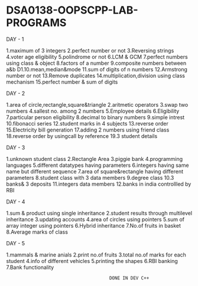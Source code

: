 # DSA0138-OOPSCPP-LAB-PROGRAMS
DAY - 1

1.maximum of 3 integers
2.perfect number or not
3.Reversing strings
4.voter age eligibility
5.polindrome or not
6.LCM & GCM
7.perfect numbers using class & object
8.factors of a number
9.composite numbers between a&b
D1.10.mean,median&mode
11.sum of digits of n numbers
12.Armstrong number or not
13.Remove duplicates
14.multiplication,division using class mechanism
15.perfect number & sum of digits


DAY - 2

1.area of circle,rectangle,square&triangle
2.aritmetic operators
3.swap two numbers
4.sallest no. among 2 numbers
5.Employee details
6.Eligibility
7.particular person eligibility
8.decimal to binary numbers
9.simple intrest
10.fibonacci series
12.student marks in 4 subjects
13.reverse order
15.Electricity bill generation
17.adding 2 numbers using friend class
18.reverse order by usingcall by reference
19.3 student details


DAY - 3

1.unknown student class
2.Rectangle Area
3.piggie bank
4.programming languages
5.different datatypes having parameters
6.integers having same name but different sequence
7.area of square&rectangle having different parameters
8.student class with 3 data members
9.degree class
10.3 banks& 3 deposits
11.integers data members
12.banks in india controllled by RBI

 
 DAY - 4
 
1.sum & product using single inheritance
2.student results through multilevel inheritance
3.updating accounts
4.area of circles using pointers
5.sum of array integer using pointers
6.Hybrid inheritance
7.No.of fruits in basket
8.Average marks of class


DAY - 5


1.mammals & marine anials
2.print no.of fruits
3.total no.of marks for each student
4.info of different vehicles
5.printing the shapes
6.RBI banking
7.Bank functionality



                                           DONE IN DEV C++
